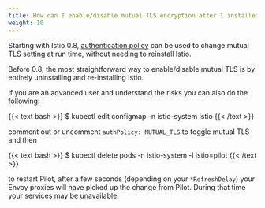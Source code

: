 ```yaml
---
title: How can I enable/disable mutual TLS encryption after I installed Istio?
weight: 10
---
```


Starting with Istio 0.8, [authentication policy](/docs/concepts/security/authn-policy/) can be used to change mutual TLS setting at run time, without needing to reinstall Istio.

Before 0.8, the most straightforward way to enable/disable mutual TLS is by entirely
uninstalling and re-installing Istio.

If you are an advanced user and understand the risks you can also do the following:

{{< text bash >}}
$ kubectl edit configmap -n istio-system istio
{{< /text >}}

comment out or uncomment `authPolicy: MUTUAL_TLS` to toggle mutual TLS and then

{{< text bash >}}
$ kubectl delete pods -n istio-system -l istio=pilot
{{< /text >}}

to restart Pilot, after a few seconds (depending on your `*RefreshDelay`) your
Envoy proxies will have picked up the change from Pilot. During that time your
services may be unavailable.

